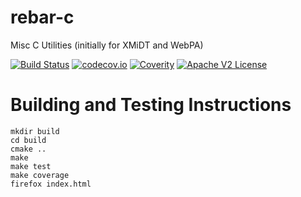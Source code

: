# rebar-c
Misc C Utilities (initially for XMiDT and WebPA)

[![Build Status](https://travis-ci.org/Comcast/rebar-c.svg?branch=master)](https://travis-ci.org/Comcast/rebar-c)
[![codecov.io](http://codecov.io/github/Comcast/rebar-c/coverage.svg?branch=master)](http://codecov.io/github/Comcast/rebar-c?branch=master)
[![Coverity](https://img.shields.io/coverity/scan/15804.svg)]("https://scan.coverity.com/projects/comcast-rebar-c)
[![Apache V2 License](http://img.shields.io/badge/license-Apache%20V2-blue.svg)](https://github.com/Comcast/rebar-c/blob/master/LICENSE.txt)

# Building and Testing Instructions

```
mkdir build
cd build
cmake ..
make
make test
make coverage
firefox index.html
```
